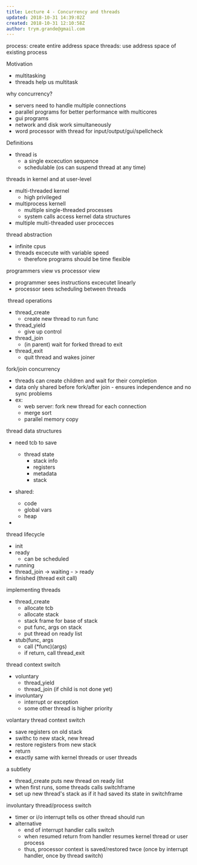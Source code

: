 ```yaml
---
title: Lecture 4 - Concurrency and threads
updated: 2018-10-31 14:39:02Z
created: 2018-10-31 12:10:58Z
author: trym.grande@gmail.com
---
```


process: create entire address space
threads: use address space of existing process

Motivation

- multitasking
- threads help us multitask

why concurrency?

- servers need to handle multiple connections
- parallel programs for better performance with multicores
- gui programs
- network and disk work simultaneously
- word processor with thread for input/output/gui/spellcheck

Definitions

- thread is
    - a single excecution sequence
    - schedulable (os can suspend thread at any time)

threads in kernel and at user-level

- multi-threaded kernel
    - high privileged
- multiprocess kernell
    - multiple single-threaded processes
    - system calls access kernel data structures
- multiple multi-threaded user procecces

thread abstraction

- infinite cpus
- threads excecute with variable speed
    - therefore programs should be time flexible

programmers view vs processor view

- programmer sees instructions excecutet linearly
- processor sees scheduling between threads

 thread operations

- thread_create
    - create new thread to run func
- thread_yield
    - give up control
- thread_join
    - (in parent) wait for forked thread to exit
- thread_exit
    - quit thread and wakes joiner

fork/join concurrency

- threads can create children and wait for their completion
- data only shared before fork/after join - ensures independence and no sync problems
- ex:
    - web server: fork new thread for each connection
    - merge sort
    - parallel memory copy

thread data structures

- need tcb to save
    - thread state
        - stack info
        - registers
        - metadata
        - stack
- shared:
    - code
    - global vars
    - heap

-
thread lifecycle

- init
- ready
    - can be scheduled
- running
- thread_join -> waiting - > ready
- finished (thread exit call)

implementing threads

- thread_create
    - allocate tcb
    - allocate stack
    - stack frame for base of stack
    - put func, args on stack
    - put thread on ready list
- stub(func, args
    - call (*func)(args)
    - if return, call thread_exit

thread context switch

- voluntary
    - thread_yield
    - thread_join (if child is not done yet)
- involuntary
    - interrupt or exception
    - some other thread is higher priority

volantary thread context switch

- save registers on old stack
- swithc to new stack, new hread
- restore registers from new stack
- return
- exactly same with kernel threads or user threads

a subtlety

- thread_create puts new thread on ready list
- when first runs, some threads calls switchframe
- set up new thread's stack as if it had saved its state in switchframe

involuntary thread/process switch

- timer or i/o interrupt tells os other thread should run
- alternative
    - end of interrupt handler calls switch
    - when resumed return from handler resumes kernel thread or user process
    - thus, processor context is saved/restored twce (once by interrupt handler, once by thread switch)